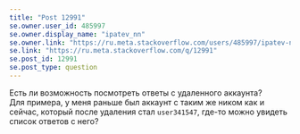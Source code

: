 ```yaml
---
title: "Post 12991"
se.owner.user_id: 485997
se.owner.display_name: "ipatev_nn"
se.owner.link: "https://ru.meta.stackoverflow.com/users/485997/ipatev-nn"
se.link: "https://ru.meta.stackoverflow.com/q/12991"
se.post_id: 12991
se.post_type: question
---
```

<p>Есть ли возможность посмотреть ответы с удаленного аккаунта?<br />
Для примера, у меня раньше был аккаунт с таким же ником как и сейчас, который после удаления стал <code>user341547</code>, где-то можно увидеть список ответов с него?</p>
